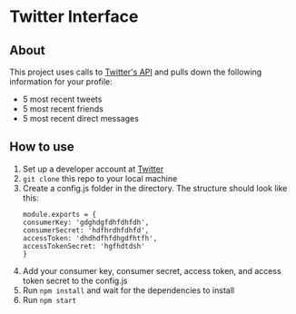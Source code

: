 # Twitter Interface

## About
This project uses calls to [Twitter's API](https://developer.twitter.com/en.html) and pulls down the following information for your profile:
* 5 most recent tweets
* 5 most recent friends
* 5 most recent direct messages

## How to use
1. Set up a developer account at [Twitter](https://apps.twitter.com/)
2. `git clone` this repo to your local machine
3. Create a config.js folder in the directory. The structure should look like this:
    ```
    module.exports = {
    consumerKey: 'gdghdgfdhfdhfdh',
    consumerSecret: 'hdfhrdhfdhfd',
    accessToken: 'dhdhdfhfdhgdfhtfh',
    accessTokenSecret: 'hgfhdtdsh'
    }
    ```
4. Add your consumer key, consumer secret, access token, and access token secret to the config.js
5. Run `npm install` and wait for the dependencies to install
6. Run `npm start`